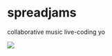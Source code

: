 # spreadjams

collaborative music live-coding yo

![](https://www.nestle-cereals.mk/sites/default/files/styles/breakfast/public/7_jam-on-toast_2_2.jpg?itok=bpUJMQwY)
